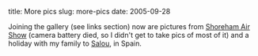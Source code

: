 title: More pics
slug: more-pics
date: 2005-09-28


Joining the gallery (see links section) now are pictures from [Shoreham Air Show](http://gallery.tenshu.net/thumbnails.php?album=33) (camera battery died, so I didn't get to take pics of most of it) and a holiday with my family to [Salou](http://gallery.tenshu.net/thumbnails.php?album=34), in Spain.
